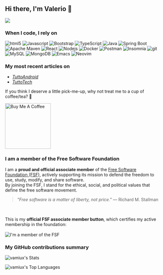 ## Hi there, I'm Valerio 👋

![](https://komarev.com/ghpvc/?username=valeminer&color=7F5AB7)

<h3>When I code, I rely on</h3>
<p>
  <img alt="html5" src="https://img.shields.io/badge/-HTML5-E34F26?&logo=html5&logoColor=white" />
  <img alt="Javascript" src="https://img.shields.io/badge/-javascript-f7df1c?&logo=javascript&logoColor=black" />
  <img alt="Bootstrap" src="https://img.shields.io/badge/-bootstrap-7953b3?&logo=javascript&logoColor=white" />
  <img alt="TypeScript" src="https://img.shields.io/badge/-TypeScript-007ACC?&logo=typescript&logoColor=white" />
<img alt="Java" src="https://img.shields.io/badge/Java-ED8B00?&logo=openjdk&logoColor=white" />
  <img alt="Spring Boot" src="https://img.shields.io/badge/SpringBoot-6DB33F?&logo=Spring&logoColor=white" />
<img alt="Apache Maven" src="https://img.shields.io/badge/Apache%20Maven-C71A36?&logo=apachemaven&logoColor=white" />
  <img alt="React" src="https://img.shields.io/badge/-React-45b8d8?&logo=react&logoColor=white" />
  <img alt="Nodejs" src="https://img.shields.io/badge/-Nodejs-43853d?&logo=Node.js&logoColor=white" />
  <img alt="Docker" src="https://img.shields.io/badge/-Docker-46a2f1?&logo=docker&logoColor=white" />
  <img alt="Postman" src="https://img.shields.io/badge/Postman-FF6C37?&logo=Postman&logoColor=white" />
  <img alt="Insomnia" src="https://img.shields.io/badge/-Insomnia-5849BE?&logo=insomnia&logoColor=white" />
  <img alt="git" src="https://img.shields.io/badge/-Git-F05032?&logo=git&logoColor=white" />
  <img alt=MySQL src="https://img.shields.io/badge/MySQL-4479A1?&logo=mysql&logoColor=white" />
  <img alt="MongoDB" src="https://img.shields.io/badge/-MongoDB-13aa52?&logo=mongodb&logoColor=white" />
<img alt="Emacs" src="https://img.shields.io/badge/Emacs-%237F5AB6.svg?&logo=gnu-emacs&logoColor=white" />
  <img alt="Neovim" src="https://img.shields.io/badge/Neovim-57A143?&logo=neovim&logoColor=white" />
</p>

<h3>My most recent articles on</h3>
<ul>
  <li><a href="https://www.tuttoandroid.net/author/valeriominervini" target="_blank"><i>TuttoAndroid</i></a></li>
  <li><a href="https://www.tuttotech.net/author/valeriominervini" target="_blank"><i>TuttoTech</i></a></li>
</ul>

<p>If you think I deserve a little pick-me-up, why not treat me to a cup of coffee/tea? 🥺</p>
<a href="https://www.buymeacoffee.com/valeminer" target="_blank"><img src="https://cdn.buymeacoffee.com/buttons/v2/default-red.png" alt="Buy Me A Coffee" width="150" ></a>

<h3>I am a member of the Free Software Foundation</h3>

I am a **proud and official associate member** of the [Free Software Foundation (FSF)](https://www.fsf.org/), actively supporting its mission to defend the freedom to use, study, modify, and share software.  
By joining the FSF, I stand for the ethical, social, and political values that define the free software movement.

> *"Free software is a matter of liberty, not price."* — Richard M. Stallman

<br><br>
This is my **official FSF associate member button**, which certifies my active membership in the foundation:
<br><br>
![I'm a member of the FSF](https://static.fsf.org/nosvn/associate/crm/6983146.png)

<h3>My GitHub contributions summary</h3>

![vamiux's Stats](https://github-readme-stats.vercel.app/api?username=vamiux&theme=tokyonight&show_icons=true&hide_border=true&count_private=true)

![vamiux's Top Languages](https://github-readme-stats.vercel.app/api/top-langs/?username=vamiux&theme=tokyonight&show_icons=true&hide_border=true&layout=compact)

